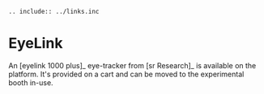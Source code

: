 
```{eval-rst}
.. include:: ../links.inc
```

# EyeLink

An [eyelink 1000 plus]_ eye-tracker from [sr Research]_ is available on the platform. It's
provided on a cart and can be moved to the experimental booth in-use.
